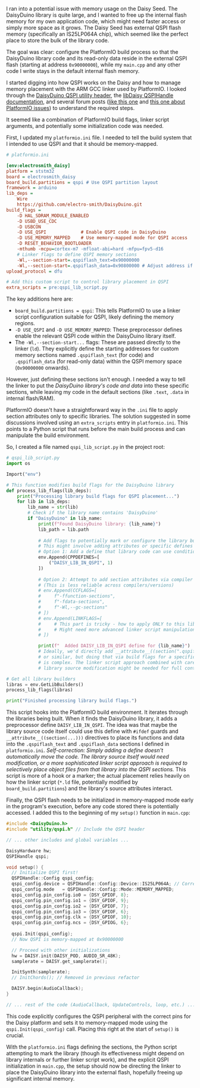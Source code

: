 I ran into a potential issue with memory usage on the Daisy Seed. The DaisyDuino library is quite large, and I wanted to free up the internal flash memory for my own application code, which might need faster access or simply more space as it grows. The Daisy Seed has external QSPI flash memory (specifically an IS25LP064A chip), which seemed like the perfect place to store the bulk of the library code.

The goal was clear: configure the PlatformIO build process so that the DaisyDuino library code and its read-only data reside in the external QSPI flash (starting at address `0x90000000`), while my `main.cpp` and any other code I write stays in the default internal flash memory.

I started digging into how QSPI works on the Daisy and how to manage memory placement with the ARM GCC linker used by PlatformIO. I looked through the [DaisyDuino QSPI utility header](https://raw.githubusercontent.com/electro-smith/DaisyDuino/refs/heads/master/src/utility/qspi.h), the [libDaisy QSPIHandle documentation](https://electro-smith.github.io/libDaisy/classdaisy_1_1_q_s_p_i_handle.html), and several forum posts ([like this one](https://forum.electro-smith.com/t/seed-qspi-example/1414) and [this one about PlatformIO issues](https://forum.electro-smith.com/t/unable-to-run-sram-qspi-software-on-bootloader-from-platformio/3775)) to understand the required steps.

It seemed like a combination of PlatformIO build flags, linker script arguments, and potentially some initialization code was needed.

First, I updated my `platformio.ini` file. I needed to tell the build system that I intended to use QSPI and that it should be memory-mapped.

```ini
# platformio.ini

[env:electrosmith_daisy]
platform = ststm32
board = electrosmith_daisy
board_build.partitions = qspi # Use QSPI partition layout
framework = arduino
lib_deps = 
	Wire
	https://github.com/electro-smith/DaisyDuino.git
build_flags = 
	-D HAL_SDRAM_MODULE_ENABLED
	-D USBD_USE_CDC
	-D USBCON
	-D USE_QSPI             # Enable QSPI code in DaisyDuino
	-D USE_MEMORY_MAPPED    # Use memory-mapped mode for QSPI access
	-D RESET_BEHAVIOR_BOOTLOADER
	-mthumb -mcpu=cortex-m7 -mfloat-abi=hard -mfpu=fpv5-d16
	# Linker flags to define QSPI memory sections
	-Wl,--section-start=.qspiflash_text=0x90000000
	-Wl,--section-start=.qspiflash_data=0x90800000 # Adjust address if needed
upload_protocol = dfu

# Add this custom script to control library placement in QSPI
extra_scripts = pre:qspi_lib_script.py
```

The key additions here are:
- `board_build.partitions = qspi`: This tells PlatformIO to use a linker script configuration suitable for QSPI, likely defining the memory regions.
- `-D USE_QSPI` and `-D USE_MEMORY_MAPPED`: These preprocessor defines enable the relevant QSPI code within the DaisyDuino library itself.
- The `-Wl,--section-start...` flags: These are passed directly to the linker (`ld`). They explicitly define the starting addresses for custom memory sections named `.qspiflash_text` (for code) and `.qspiflash_data` (for read-only data) within the QSPI memory space (`0x90000000` onwards).

However, just defining these sections isn't enough. I needed a way to tell the linker to put the *DaisyDuino library's code and data* into these specific sections, while leaving my code in the default sections (like `.text`, `.data` in internal flash/RAM).

PlatformIO doesn't have a straightforward way in the `.ini` file to apply section attributes only to specific libraries. The solution suggested in some discussions involved using an `extra_scripts` entry in `platformio.ini`. This points to a Python script that runs before the main build process and can manipulate the build environment.

So, I created a file named `qspi_lib_script.py` in the project root:

```python
# qspi_lib_script.py
import os

Import("env")

# This function modifies build flags for the DaisyDuino library
def process_lib_flags(lib_deps):
    print("Processing library build flags for QSPI placement...")
    for lib in lib_deps:
        lib_name = str(lib)
        # Check if the library name contains 'DaisyDuino'
        if "DaisyDuino" in lib_name:
            print(f"Found DaisyDuino library: {lib_name}")
            lib_path = lib.path
            
            # Add flags to potentially mark or configure the library build
            # This might involve adding attributes or specific defines
            # Option 1: Add a define that library code can use conditionally
            env.Append(CPPDEFINES=[
                ("DAISY_LIB_IN_QSPI", 1)
            ])
            
            # Option 2: Attempt to add section attributes via compiler flags
            # (This is less reliable across compilers/versions)
            # env.Append(CCFLAGS=[
            #     f"-ffunction-sections", 
            #     f"-fdata-sections",
            #     f"-Wl,--gc-sections"
            # ])
            # env.Append(LINKFLAGS=[
            #     # This part is tricky - how to apply ONLY to this lib?
            #     # Might need more advanced linker script manipulation
            # ])

            print(f"  Added DAISY_LIB_IN_QSPI define for {lib_name}")
            # Ideally, we'd directly add __attribute__((section(".qspiflash_text"))) 
            # or similar, but doing that via build flags for a specific library 
            # is complex. The linker script approach combined with careful 
            # library source modification might be needed for full control.

# Get all library builders
libras = env.GetLibBuilders()
process_lib_flags(libras)

print("Finished processing library build flags.")
```

This script hooks into the PlatformIO build environment. It iterates through the libraries being built. When it finds the DaisyDuino library, it adds a preprocessor define `DAISY_LIB_IN_QSPI`. The idea was that maybe the library source code itself could use this define with `#ifdef` guards and `__attribute__((section(...)))` directives to place its functions and data into the `.qspiflash_text` and `.qspiflash_data` sections I defined in `platformio.ini`. *Self-correction: Simply adding a define doesn't automatically move the code. The library source itself would need modification, or a more sophisticated linker script approach is required to selectively place object files from that library into the QSPI sections.* This script is more of a hook or a marker; the actual placement relies heavily on how the linker script (`*.ld` file, potentially modified by `board_build.partitions`) and the library's source attributes interact.

Finally, the QSPI flash needs to be initialized in memory-mapped mode early in the program's execution, before any code stored there is potentially accessed. I added this to the beginning of my `setup()` function in `main.cpp`:

```cpp
#include <DaisyDuino.h>
#include "utility/qspi.h" // Include the QSPI header

// ... other includes and global variables ...

DaisyHardware hw;
QSPIHandle qspi;

void setup() {
  // Initialize QSPI first!
  QSPIHandle::Config qspi_config;
  qspi_config.device = QSPIHandle::Config::Device::IS25LP064A; // Correct device for Daisy
  qspi_config.mode   = QSPIHandle::Config::Mode::MEMORY_MAPPED;
  qspi_config.pin_config.io0 = {DSY_GPIOF, 8};
  qspi_config.pin_config.io1 = {DSY_GPIOF, 9};
  qspi_config.pin_config.io2 = {DSY_GPIOF, 7};
  qspi_config.pin_config.io3 = {DSY_GPIOF, 6};
  qspi_config.pin_config.clk = {DSY_GPIOF, 10};
  qspi_config.pin_config.ncs = {DSY_GPIOG, 6};
  
  qspi.Init(qspi_config);
  // Now QSPI is memory-mapped at 0x90000000

  // Proceed with other initializations
  hw = DAISY.init(DAISY_POD, AUDIO_SR_48K);
  samplerate = DAISY.get_samplerate();

  InitSynth(samplerate);
  // InitChords(); // Removed in previous refactor

  DAISY.begin(AudioCallback);
}

// ... rest of the code (AudioCallback, UpdateControls, loop, etc.) ...
```

This code explicitly configures the QSPI peripheral with the correct pins for the Daisy platform and sets it to memory-mapped mode using the `qspi.Init(qspi_config)` call. Placing this right at the start of `setup()` is crucial.

With the `platformio.ini` flags defining the sections, the Python script attempting to mark the library (though its effectiveness might depend on library internals or further linker script work), and the explicit QSPI initialization in `main.cpp`, the setup should now be directing the linker to place the DaisyDuino library into the external flash, hopefully freeing up significant internal memory.
